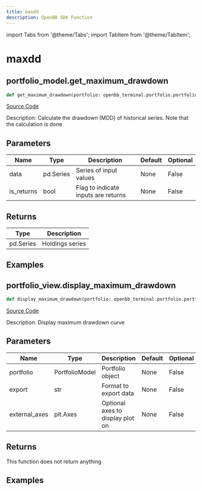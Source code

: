 ```yaml
---
title: maxdd
description: OpenBB SDK Function
---
```


import Tabs from '@theme/Tabs';
import TabItem from '@theme/TabItem';

# maxdd

<Tabs>
<TabItem value="model" label="Model" default>

## portfolio_model.get_maximum_drawdown

```python title='openbb_terminal/portfolio/portfolio_model.py'
def get_maximum_drawdown(portfolio: openbb_terminal.portfolio.portfolio_model.PortfolioModel, is_returns: bool) -> Series:
```
[Source Code](https://github.com/OpenBB-finance/OpenBBTerminal/tree/main/openbb_terminal/portfolio/portfolio_model.py#L1383)

Description: Calculate the drawdown (MDD) of historical series.  Note that the calculation is done

## Parameters

| Name | Type | Description | Default | Optional |
| ---- | ---- | ----------- | ------- | -------- |
| data | pd.Series | Series of input values | None | False |
| is_returns | bool | Flag to indicate inputs are returns | None | False |

## Returns

| Type | Description |
| ---- | ----------- |
| pd.Series | Holdings series |

## Examples



</TabItem>
<TabItem value="view" label="View">

## portfolio_view.display_maximum_drawdown

```python title='openbb_terminal/portfolio/portfolio_view.py'
def display_maximum_drawdown(portfolio: openbb_terminal.portfolio.portfolio_model.PortfolioModel, export: str, external_axes: Optional[List[matplotlib.axes._axes.Axes]]) -> None:
```
[Source Code](https://github.com/OpenBB-finance/OpenBBTerminal/tree/main/openbb_terminal/portfolio/portfolio_view.py#L1022)

Description: Display maximum drawdown curve

## Parameters

| Name | Type | Description | Default | Optional |
| ---- | ---- | ----------- | ------- | -------- |
| portfolio | PortfolioModel | Portfolio object | None | False |
| export | str | Format to export data | None | False |
| external_axes | plt.Axes | Optional axes to display plot on | None | False |

## Returns

This function does not return anything

## Examples



</TabItem>
</Tabs>